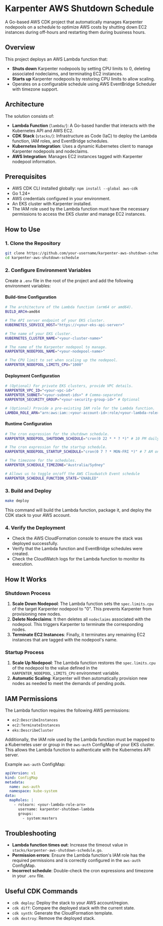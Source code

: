 # Karpenter AWS Shutdown Schedule

A Go-based AWS CDK project that automatically manages Karpenter nodepools on a schedule to optimize AWS costs by shutting down EC2 instances during off-hours and restarting them during business hours.

## Overview

This project deploys an AWS Lambda function that:
- **Shuts down** Karpenter nodepools by setting CPU limits to 0, deleting associated nodeclaims, and terminating EC2 instances.
- **Starts up** Karpenter nodepools by restoring CPU limits to allow scaling.
- Operates on a configurable schedule using AWS EventBridge Scheduler with timezone support.

## Architecture

The solution consists of:
- **Lambda Function** (`lambda/`): A Go-based handler that interacts with the Kubernetes API and AWS EC2.
- **CDK Stack** (`stacks/`): Infrastructure as Code (IaC) to deploy the Lambda function, IAM roles, and EventBridge schedules.
- **Kubernetes Integration**: Uses a dynamic Kubernetes client to manage Karpenter nodepools and nodeclaims.
- **AWS Integration**: Manages EC2 instances tagged with Karpenter nodepool information.

## Prerequisites

- AWS CDK CLI installed globally: `npm install --global aws-cdk`
- Go 1.24+
- AWS credentials configured in your environment.
- An EKS cluster with Karpenter installed.
- The IAM role used by the Lambda function must have the necessary permissions to access the EKS cluster and manage EC2 instances.

## How to Use

### 1. Clone the Repository

```bash
git clone https://github.com/your-username/karpenter-aws-shutdown-schedule.git
cd karpenter-aws-shutdown-schedule
```

### 2. Configure Environment Variables

Create a `.env` file in the root of the project and add the following environment variables:

#### Build-time Configuration

```bash
# The architecture of the Lambda function (arm64 or amd64).
BUILD_ARCH=amd64

# The API server endpoint of your EKS cluster.
KUBERNETES_SERVICE_HOST="https://<your-eks-api-server>"

# The name of your EKS cluster.
KUBERNETES_CLUSTER_NAME="<your-cluster-name>"

# The name of the Karpenter nodepool to manage.
KARPENTER_NODEPOOL_NAME="<your-nodepool-name>"

# The CPU limit to set when scaling up the nodepool.
KARPENTER_NODEPOOL_LIMITS_CPU="1000"
```

#### Deployment Configuration

```bash
# (Optional) For private EKS clusters, provide VPC details.
KARPENTER_VPC_ID="<your-vpc-id>"
KARPENTER_SUBNET="<your-subnet-ids>" # Comma-separated
KARPENTER_SECURITY_GROUP="<your-security-group-id>" # Optional

# (Optional) Provide a pre-existing IAM role for the Lambda function.
LAMBDA_ROLE_ARN="arn:aws:iam::<your-account-id>:role/<your-lambda-role>"

```

#### Runtime Configuration

```bash
# The cron expression for the shutdown schedule.
KARPENTER_NODEPOOL_SHUTDOWN_SCHEDULE="cron(0 22 * * ? *)" # 10 PM daily

# The cron expression for the startup schedule.
KARPENTER_NODEPOOL_STARTUP_SCHEDULE="cron(0 7 ? * MON-FRI *)" # 7 AM on weekdays

# The timezone for the schedules.
KARPENTER_SCHEDULE_TIMEZONE="Australia/Sydney"

# Allows us to toggle on/off the AWS Cloudwatch Event schedule
KARPENTER_SCHEDULE_FUNCTION_STATE="ENABLED"
```

### 3. Build and Deploy

```bash
make deploy
```

This command will build the Lambda function, package it, and deploy the CDK stack to your AWS account.

### 4. Verify the Deployment

- Check the AWS CloudFormation console to ensure the stack was deployed successfully.
- Verify that the Lambda function and EventBridge schedules were created.
- Check the CloudWatch logs for the Lambda function to monitor its execution.

## How It Works

### Shutdown Process

1.  **Scale Down Nodepool**: The Lambda function sets the `spec.limits.cpu` of the target Karpenter nodepool to "0". This prevents Karpenter from provisioning new nodes.
2.  **Delete Nodeclaims**: It then deletes all `nodeclaims` associated with the nodepool. This triggers Karpenter to terminate the corresponding nodes.
3.  **Terminate EC2 Instances**: Finally, it terminates any remaining EC2 instances that are tagged with the nodepool's name.

### Startup Process

1.  **Scale Up Nodepool**: The Lambda function restores the `spec.limits.cpu` of the nodepool to the value defined in the `KARPENTER_NODEPOOL_LIMITS_CPU` environment variable.
2.  **Automatic Scaling**: Karpenter will then automatically provision new nodes as needed to meet the demands of pending pods.

## IAM Permissions

The Lambda function requires the following AWS permissions:

- `ec2:DescribeInstances`
- `ec2:TerminateInstances`
- `eks:DescribeCluster`

Additionally, the IAM role used by the Lambda function must be mapped to a Kubernetes user or group in the `aws-auth` ConfigMap of your EKS cluster. This allows the Lambda function to authenticate with the Kubernetes API server.

Example `aws-auth` ConfigMap:

```yaml
apiVersion: v1
kind: ConfigMap
metadata:
  name: aws-auth
  namespace: kube-system
data:
  mapRoles: |
    - rolearn: <your-lambda-role-arn>
      username: karpenter-shutdown-lambda
      groups:
        - system:masters
```

## Troubleshooting

- **Lambda function times out**: Increase the timeout value in `stacks/karpenter-aws-shutdown-schedule.go`.
- **Permission errors**: Ensure the Lambda function's IAM role has the required permissions and is correctly configured in the `aws-auth` ConfigMap.
- **Incorrect schedule**: Double-check the cron expressions and timezone in your `.env` file.

## Useful CDK Commands

- `cdk deploy`: Deploy the stack to your AWS account/region.
- `cdk diff`: Compare the deployed stack with the current state.
- `cdk synth`: Generate the CloudFormation template.
- `cdk destroy`: Remove the deployed stack.